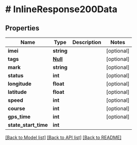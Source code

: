 # # InlineResponse200Data

## Properties

Name | Type | Description | Notes
------------ | ------------- | ------------- | -------------
**imei** | **string** |  | [optional]
**tags** | [**Null**](Null.md) |  | [optional]
**mark** | **string** |  | [optional]
**status** | **int** |  | [optional]
**longitude** | **float** |  | [optional]
**latitude** | **float** |  | [optional]
**speed** | **int** |  | [optional]
**course** | **int** |  | [optional]
**gps_time** | **int** |  | [optional]
**state_start_time** | **int** |  |

[[Back to Model list]](../../README.md#models) [[Back to API list]](../../README.md#endpoints) [[Back to README]](../../README.md)
